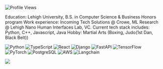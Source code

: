 ![Profile Views](https://komarev.com/ghpvc/?username=stanislavli3&color=blue&style=flat-square)

Education: Lehigh University, B.S. in Computer Science & Business Honors program
Work experience: Incoming Tech Solutions @ Crowe, ML Research @ Lehigh Nano Human Interfaces Lab, VC.
Current tech stack includes: Python, C++, Javascript, Java
Hobby: Martial Arts (Boxing, Judo(1st Dan, Black Belt))

![Python](https://img.shields.io/badge/-Python-3776AB?style=for-the-badge&logo=python&logoColor=white)
![TypeScript](https://img.shields.io/badge/-TypeScript-3178C6?style=for-the-badge&logo=typescript&logoColor=white)
![React](https://img.shields.io/badge/-React-61DAFB?style=for-the-badge&logo=react&logoColor=black)
![Django](https://img.shields.io/badge/-Django-092E20?style=for-the-badge&logo=django&logoColor=white)
![FastAPI](https://img.shields.io/badge/-FastAPI-009688?style=for-the-badge&logo=fastapi&logoColor=white)
![TensorFlow](https://img.shields.io/badge/-TensorFlow-FF6F00?style=for-the-badge&logo=tensorflow&logoColor=white)
![PyTorch](https://img.shields.io/badge/-PyTorch-EE4C2C?style=for-the-badge&logo=pytorch&logoColor=white)
![PostgreSQL](https://img.shields.io/badge/-PostgreSQL-336791?style=for-the-badge&logo=postgresql&logoColor=white)
![AWS](https://img.shields.io/badge/-AWS-232F3E?style=for-the-badge&logo=amazon-aws&logoColor=white)
![Langchain](https://img.shields.io/badge/-Langchain-2196F3?style=for-the-badge)

![](https://leetcard.jacoblin.cool/stanislavli?theme=unicorn)
